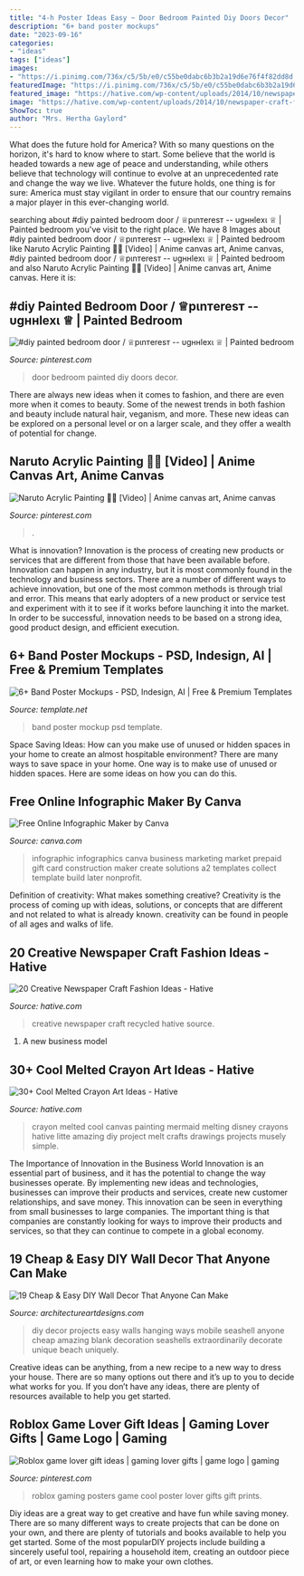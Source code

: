 ```yaml
---
title: "4-h Poster Ideas Easy ~ Door Bedroom Painted Diy Doors Decor"
description: "6+ band poster mockups"
date: "2023-09-16"
categories:
- "ideas"
tags: ["ideas"]
images:
- "https://i.pinimg.com/736x/c5/5b/e0/c55be0dabc6b3b2a19d6e76f4f82dd8d.jpg"
featuredImage: "https://i.pinimg.com/736x/c5/5b/e0/c55be0dabc6b3b2a19d6e76f4f82dd8d.jpg"
featured_image: "https://hative.com/wp-content/uploads/2014/10/newspaper-craft-fashion-ideas/2-creative-newspaper-craft-fashion-ideas.jpg"
image: "https://hative.com/wp-content/uploads/2014/10/newspaper-craft-fashion-ideas/2-creative-newspaper-craft-fashion-ideas.jpg"
ShowToc: true
author: "Mrs. Hertha Gaylord"
---
```



What does the future hold for America? With so many questions on the horizon, it's hard to know where to start. Some believe that the world is headed towards a new age of peace and understanding, while others believe that technology will continue to evolve at an unprecedented rate and change the way we live. Whatever the future holds, one thing is for sure: America must stay vigilant in order to ensure that our country remains a major player in this ever-changing world.

	

		
searching about #diy painted bedroom door / ♕pιnтereѕт -- υgннleхι ♕ | Painted bedroom you've visit to the right place. We have 8 Images about #diy painted bedroom door / ♕pιnтereѕт -- υgннleхι ♕ | Painted bedroom like Naruto Acrylic Painting 🍥💫 [Video] | Anime canvas art, Anime canvas, #diy painted bedroom door / ♕pιnтereѕт -- υgннleхι ♕ | Painted bedroom and also Naruto Acrylic Painting 🍥💫 [Video] | Anime canvas art, Anime canvas. Here it is:
		
    
## #diy Painted Bedroom Door / ♕pιnтereѕт -- υgннleхι ♕ | Painted Bedroom

<img loading=lazy src="https://i.pinimg.com/736x/c5/5b/e0/c55be0dabc6b3b2a19d6e76f4f82dd8d.jpg" onerror="this.onerror=null;this.src='https://tse4.mm.bing.net/th?id=OIP.IZOdhXMd45nwZ_sELYFCEwHaNL&amp;pid=15.1';" alt="#diy painted bedroom door / ♕pιnтereѕт -- υgннleхι ♕ | Painted bedroom">

_Source: pinterest.com_

>door bedroom painted diy doors decor. 

	

There are always new ideas when it comes to fashion, and there are even more when it comes to beauty. Some of the newest trends in both fashion and beauty include natural hair, veganism, and more. These new ideas can be explored on a personal level or on a larger scale, and they offer a wealth of potential for change.

    
## Naruto Acrylic Painting 🍥💫 [Video] | Anime Canvas Art, Anime Canvas

<img loading=lazy src="https://i.pinimg.com/736x/e3/2d/de/e32ddee8d5cdcfd2032791c5b2feb385.jpg" onerror="this.onerror=null;this.src='https://tse2.mm.bing.net/th?id=OIP.tt6EQRWEj6bds2xO5-rD7gAAAA&amp;pid=15.1';" alt="Naruto Acrylic Painting 🍥💫 [Video] | Anime canvas art, Anime canvas">

_Source: pinterest.com_

>. 

	

What is innovation?
Innovation is the process of creating new products or services that are different from those that have been available before. Innovation can happen in any industry, but it is most commonly found in the technology and business sectors. There are a number of different ways to achieve innovation, but one of the most common methods is through trial and error. This means that early adopters of a new product or service test and experiment with it to see if it works before launching it into the market. In order to be successful, innovation needs to be based on a strong idea, good product design, and efficient execution.

    
## 6+ Band Poster Mockups - PSD, Indesign, AI | Free &amp; Premium Templates

<img loading=lazy src="https://images.template.net/wp-content/uploads/2017/02/14180251/Music-Band-Poster-Mockup.jpg" onerror="this.onerror=null;this.src='https://tse4.mm.bing.net/th?id=OIP.ZbLEFZFXj9fMVnqHEin9vAHaKO&amp;pid=15.1';" alt="6+ Band Poster Mockups - PSD, Indesign, AI | Free &amp; Premium Templates">

_Source: template.net_

>band poster mockup psd template. 

	

Space Saving Ideas: How can you make use of unused or hidden spaces in your home to create an almost hospitable environment?
There are many ways to save space in your home. One way is to make use of unused or hidden spaces. Here are some ideas on how you can do this.

    
## Free Online Infographic Maker By Canva

<img loading=lazy src="https://about.canva.com/wp-content/uploads/sites/3/2015/01/business_infographic.png" onerror="this.onerror=null;this.src='https://tse1.mm.bing.net/th?id=OIP.DoBQ2q83DFzgKHRpF8VF1wHaSh&amp;pid=15.1';" alt="Free Online Infographic Maker by Canva">

_Source: canva.com_

>infographic infographics canva business marketing market prepaid gift card construction maker create solutions a2 templates collect template build later nonprofit. 

	

Definition of creativity: What makes something creative?
Creativity is the process of coming up with ideas, solutions, or concepts that are different and not related to what is already known. creativity can be found in people of all ages and walks of life.

    
## 20 Creative Newspaper Craft Fashion Ideas - Hative

<img loading=lazy src="https://hative.com/wp-content/uploads/2014/10/newspaper-craft-fashion-ideas/2-creative-newspaper-craft-fashion-ideas.jpg" onerror="this.onerror=null;this.src='https://tse3.mm.bing.net/th?id=OIP.YABbSnoEV65VXtfJJdaXAgHaKv&amp;pid=15.1';" alt="20 Creative Newspaper Craft Fashion Ideas - Hative">

_Source: hative.com_

>creative newspaper craft recycled hative source. 

	

1. A new business model 

    
## 30+ Cool Melted Crayon Art Ideas - Hative

<img loading=lazy src="https://hative.com/wp-content/uploads/2014/04/melted-crayon-art/9-litte-mermaid.jpg" onerror="this.onerror=null;this.src='https://tse2.mm.bing.net/th?id=OIP.1GLkSz3y7XvFCZBdqyUPrgHaHU&amp;pid=15.1';" alt="30+ Cool Melted Crayon Art Ideas - Hative">

_Source: hative.com_

>crayon melted cool canvas painting mermaid melting disney crayons hative litte amazing diy project melt crafts drawings projects musely simple. 

	

The Importance of Innovation in the Business World
Innovation is an essential part of business, and it has the potential to change the way businesses operate. By implementing new ideas and technologies, businesses can improve their products and services, create new customer relationships, and save money. This innovation can be seen in everything from small businesses to large companies. The important thing is that companies are constantly looking for ways to improve their products and services, so that they can continue to compete in a global economy.

    
## 19 Cheap &amp; Easy DIY Wall Decor That Anyone Can Make

<img loading=lazy src="http://www.architectureartdesigns.com/wp-content/uploads/2015/10/318.jpg" onerror="this.onerror=null;this.src='https://tse3.mm.bing.net/th?id=OIP.9MBvTTt1V9uv2YO3s-luIQHaKZ&amp;pid=15.1';" alt="19 Cheap &amp; Easy DIY Wall Decor That Anyone Can Make">

_Source: architectureartdesigns.com_

>diy decor projects easy walls hanging ways mobile seashell anyone cheap amazing blank decoration seashells extraordinarily decorate unique beach uniquely. 

	

Creative ideas can be anything, from a new recipe to a new way to dress your house. There are so many options out there and it’s up to you to decide what works for you. If you don’t have any ideas, there are plenty of resources available to help you get started.

    
## Roblox Game Lover Gift Ideas | Gaming Lover Gifts | Game Logo | Gaming

<img loading=lazy src="https://i.pinimg.com/736x/3b/14/89/3b14897dddfe0382e934f1b7de556b33.jpg" onerror="this.onerror=null;this.src='https://tse1.mm.bing.net/th?id=OIP.Ujwm9luVdpAMtb5pAv2UhQAAAA&amp;pid=15.1';" alt="Roblox game lover gift ideas | gaming lover gifts | game logo | gaming">

_Source: pinterest.com_

>roblox gaming posters game cool poster lover gifts gift prints. 

	

Diy ideas are a great way to get creative and have fun while saving money. There are so many different ways to create projects that can be done on your own, and there are plenty of tutorials and books available to help you get started. Some of the most popularDIY projects include building a sincerely useful tool, repairing a household item, creating an outdoor piece of art, or even learning how to make your own clothes.

